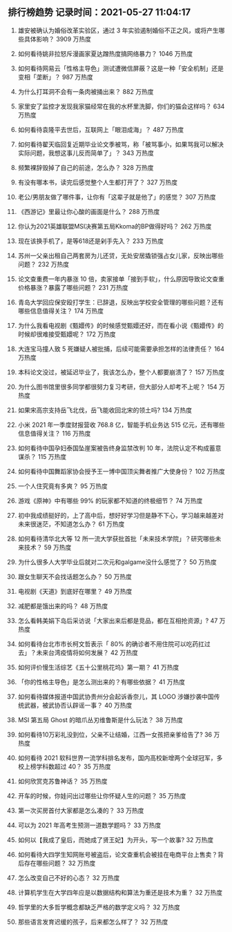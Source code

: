 
## 排行榜趋势 记录时间：2021-05-27 11:04:17
  
  1. 雄安被确认为婚俗改革实验区，通过 3 年实验遏制婚俗不正之风，或将产生哪些具体影响？ 3909 万热度
    
  2. 如何看待姚非拉怒斥漫画家夏达蹭热度搞网络暴力？ 1046 万热度
    
  3. 如何看待网易云「性格主导色」测试遭微信屏蔽？这是一种「安全机制」还是变相「垄断」？ 987 万热度
    
  4. 为什么打耳洞不会有一条肉被捅出来？ 882 万热度
    
  5. 家里安了监控才发现我家猫经常在我的水杯里洗脚，你们的猫会这样吗？ 634 万热度
    
  6. 如何看待袁隆平去世后，互联网上「眼泪成海」？ 487 万热度
    
  7. 如何看待翟天临回复近期毕业论文季被骂，称「被骂事小，如果骂我可以解决实际问题，我想这事儿反而简单了」？ 343 万热度
    
  8. 频繁裸辞毁掉了自己的前途，怎么办？ 328 万热度
    
  9. 有没有哪本书，读完后感觉整个人生都打开了？ 327 万热度
    
  10. 老公/男朋友做了哪件事，让你有「这辈子就是他了」的感觉？ 307 万热度
    
  11. 《西游记》里最让你心酸的画面是什么？ 288 万热度
    
  12. 你认为2021英雄联盟MSI决赛第五局Kkoma的BP做得好吗？ 262 万热度
    
  13. 现在该换手机了，是等618还是剁手先入？ 233 万热度
    
  14. 苏州一父亲出租自己两套房为儿还贷，无处安居撬锁强占女儿家，反映出哪些问题？ 232 万热度
    
  15. 论文查重费一年内暴涨 10 倍，卖家接单「接到手软」，什么原因导致论文查重价格暴涨？暴露了哪些问题？ 231 万热度
    
  16. 青岛大学回应保安殴打学生：已辞退，反映出学校安全管理的哪些问题？还有哪些信息值得关注？ 174 万热度
    
  17. 为什么我看电视剧《甄嬛传》的时候感觉甄嬛还好，而在看小说《甄嬛传》的时候却很难接受甄嬛呢？ 172 万热度
    
  18. 大连宝马撞人致 5 死嫌疑人被批捕，后续可能需要承担怎样的法律责任？ 164 万热度
    
  19. 本科论文没过，被延迟毕业了，我该怎么办，整个人都要崩溃了？ 157 万热度
    
  20. 为什么图书馆里很多同学都很努力复习考研，但大部分人却考不上呢？ 154 万热度
    
  21. 如果宋高宗支持岳飞北伐，岳飞能收回北宋的领土吗? 134 万热度
    
  22. 小米 2021 年一季度财报营收 768.8 亿，智能手机业务达 515 亿元，还有哪些信息值得关注？ 116 万热度
    
  23. 如何看待中国孕妇泰国坠崖案被告终身监禁改判 10 年，法院认定不构成蓄意谋杀？ 115 万热度
    
  24. 如何看待中国舞蹈家协会授予王一博中国顶尖舞者推广大使身份？ 102 万热度
    
  25. 一个人住究竟有多爽？ 95 万热度
    
  26. 游戏《原神》中有哪些 99% 的玩家都不知道的终极细节？ 74 万热度
    
  27. 初中我成绩挺好的，上了高中后，想好好学习但是静不下心，学习越来越差对未来很迷茫，不知道怎么办？ 61 万热度
    
  28. 如何看待清华北大等 12 所一流大学获批首批「未来技术学院」？研究哪些未来技术？ 59 万热度
    
  29. 为什么很多人大学毕业后就对二次元和galgame没什么感觉了？ 50 万热度
    
  30. 跟女生聊天不会找话题怎么办？ 50 万热度
    
  31. 电视剧《天道》到底好在哪里？ 49 万热度
    
  32. 减肥都是饿出来的吗？ 48 万热度
    
  33. 怎么看韩美娟下岛后采访说「大家出来后都是竞品，都在互相抢资源」? 47 万热度
    
  34. 如何看待台北市市长柯文哲表示「 80% 的确诊者不用住院可以吃药扛过去」？未来台湾疫情将如何发展？ 42 万热度
    
  35. 如何评价慢生活综艺《五十公里桃花坞》第一期？ 41 万热度
    
  36. 「你的性格主导色」是怎么测出来的？有哪些依据？ 41 万热度
    
  37. 如何看待媒体报道中国武协贵州分会起诉香奈儿，其 LOGO 涉嫌抄袭中国传统武器，被武协否认辟谣一事？ 40 万热度
    
  38. MSI 第五局 Ghost 的暗爪丛刃维鲁斯是什么玩法？ 38 万热度
    
  39. 如何看待10万彩礼没到位，父亲不让结婚，江西一女孩把亲爹给告了? 36 万热度
    
  40. 如何看待 2021 软科世界一流学科排名发布，国内高校新增两个全球冠军，多校上榜学科数超过 40？ 35 万热度
    
  41. 如何欣赏克苏鲁神话？ 35 万热度
    
  42. 开车的时候，你娃问出过哪些让你怀疑人生的问题？ 35 万热度
    
  43. 第一次买房首付大家都是怎么凑的？ 33 万热度
    
  44. 可以为 2021 年高考生预测一道数学题吗？ 33 万热度
    
  45. 如何以【我成了皇后，而她成了贤王妃】为开头，写一个故事? 32 万热度
    
  46. 如何看待大四学生知网账号被盗后，论文查重机会被挂在电商平台上售卖？背后存在哪些问题？ 32 万热度
    
  47. 怎么改变自己不好的心态？ 32 万热度
    
  48. 计算机学生在大学四年应是以数据结构和算法为重还是技术为重？ 32 万热度
    
  49. 哲学里的大多哲学概念都缺乏严格的数学定义吗？ 32 万热度
    
  50. 那些语言发育迟缓的孩子，后来都怎么样了？ 32 万热度
    